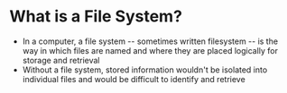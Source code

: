 
# What is a File System?
- In a computer, a file system -- sometimes written filesystem -- is the way in which files are named and where they are 
  placed logically for storage and retrieval
- Without a file system, stored information wouldn't be isolated into individual files and would be difficult to identify 
  and retrieve